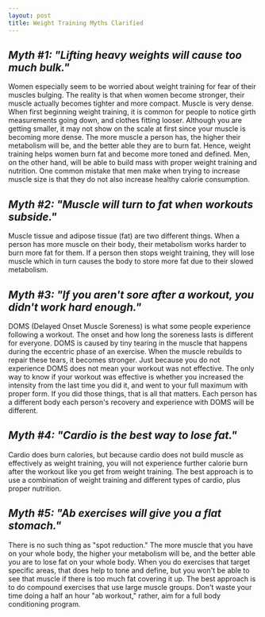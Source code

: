 ```yaml
---
layout: post
title: Weight Training Myths Clarified
---
```


## *Myth #1: "Lifting heavy weights will cause too much bulk."*

Women especially seem to be worried about weight training for fear 
of their muscles bulging. The reality is that when women become 
stronger, their muscle actually becomes tighter and more compact. 
Muscle is very dense. When first beginning weight training, it is common 
for people to notice girth measurements going down, and clothes fitting 
looser. Although you are getting smaller, it may not show on the 
scale at first since your muscle is becoming more dense. The more muscle 
a person has, the higher their metabolism will be, and the better able they
are to burn fat. Hence, weight training helps women burn fat and become 
more toned and defined. 
Men, on the other hand, will be able to build mass with proper weight training 
and nutrition. One common mistake that men make when trying to increase muscle 
size is that they do not also increase healthy calorie consumption. 

## *Myth #2: "Muscle will turn to fat when workouts subside."*

Muscle tissue and adipose tissue (fat) are two different things. When
a person has more muscle on their body, their metabolism works harder to burn
more fat for them. If a person then stops weight training, they will lose muscle 
which in turn causes the body to store more fat due to their slowed metabolism. 

## *Myth #3: "If you aren't sore after a workout, you didn't work hard enough."*
DOMS (Delayed Onset Muscle Soreness) is what some people experience following a workout. 
The onset and how long the soreness lasts is different for everyone. DOMS is caused by 
tiny tearing in the muscle that happens during the eccentric phase of an exercise. When 
the muscle rebuilds to repair these tears, it becomes stronger. Just because you do not 
experience DOMS does not mean your workout was not effective. The only way to know if your 
workout was effective is whether you increased the intensity from the last time you did it, and
went to your full maximum with proper form. If you did those things, that is all that 
matters. Each person has a different body each person's recovery and experience with DOMS
will be different. 

## *Myth #4: "Cardio is the best way to lose fat."*
Cardio does burn calories, but because cardio does not build muscle as effectively 
as weight training, you will not experience further calorie burn after the workout
like you get from weight training. The best approach is to use a combination of 
weight training and different types of cardio, plus proper nutrition. 

## *Myth #5: "Ab exercises will give you a flat stomach."* 
There is no such thing as "spot reduction." The more muscle that you have on your whole
body, the higher your metabolism will be, and the better able you are to lose fat on 
your whole body. When you do exercises that target specific areas, that does help to 
tone and define, but you won't be able to see that muscle if there is too much fat 
covering it up. The best approach is to do compound exercises that use large muscle 
groups. Don't waste your time doing a half an hour "ab workout," rather, aim for a full 
body conditioning program. 
